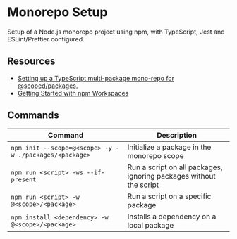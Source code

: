 # Monorepo Setup

Setup of a Node.js monorepo project using npm, with TypeScript, Jest and ESLint/Prettier configured.

## Resources

- [Setting up a TypeScript multi-package mono-repo for @scoped/packages.](https://blog.frankdejonge.nl/setting-up-a-typescript-mono-repo-for-scoped-packages/)
- [Getting Started with npm Workspaces](https://ruanmartinelli.com/posts/npm-7-workspaces-1)

## Commands

| Command                                                | Description                                                        |
| ------------------------------------------------------ | ------------------------------------------------------------------ |
| `npm init --scope=@<scope> -y -w ./packages/<package>` | Initialize a package in the monorepo scope                         |
| `npm run <script> -ws --if-present`                    | Run a script on all packages, ignoring packages without the script |
| `npm run <script> -w @<scope>/<package>`               | Run a script on a specific package                                 |
| `npm install <dependency> -w @<scope>/<package>`       | Installs a dependency on a local package                           |
